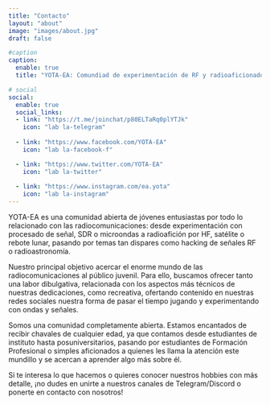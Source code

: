 ```yaml
---
title: "Contacto"
layout: "about"
image: "images/about.jpg"
draft: false

#caption
caption:
  enable: true
  title: "YOTA-EA: Comundiad de experimentación de RF y radioaficionados jóvenes de España"

# social
social:
  enable: true
  social_links:
  - link: "https://t.me/joinchat/p80ELTaRq0plYTJk"
    icon: "lab la-telegram"
    
  - link: "https://www.facebook.com/YOTA-EA"
    icon: "lab la-facebook-f"

  - link: "https://www.twitter.com/YOTA-EA"
    icon: "lab la-twitter"
    
  - link: "https://www.instagram.com/ea.yota"
    icon: "lab la-instagram"
---
```


YOTA-EA es una comunidad abierta de jóvenes entusiastas por todo lo relacionado con las radiocomunicaciones: desde experimentación con procesado de señal, SDR o microondas a radioafición por HF, satélite o rebote lunar, pasando por temas tan dispares como hacking de señales RF o radioastronomía. 

Nuestro principal objetivo acercar el enorme mundo de las radiocomunicaciones al público juvenil. Para ello, buscamos ofrecer tanto una labor dibulgativa, relacionada con los aspectos más técnicos de nuestras dedicaciones, como recreativa, ofertando contenido en nuestras redes sociales nuestra forma de pasar el tiempo jugando y experimentando con ondas y señales. 

Somos una comunidad completamente abierta. Estamos encantados de recibir chavales de  cualquier edad, ya que contamos desde estudiantes de instituto hasta posuniversitarios, pasando por estudiantes de Formación Profesional o simples aficionados a quienes les llama la atención este mundillo y se acercan a aprender algo más sobre él. 

Si te interesa lo que hacemos o quieres conocer nuestros hobbies con más detalle, ¡no dudes en unirte a nuestros canales de Telegram/Discord o ponerte en contacto con nosotros!
